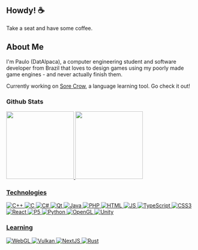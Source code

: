 ## Howdy! ☕

Take a seat and have some coffee.

## About Me
I'm Paulo (DatAlpaca), a computer engineering student and software developer from Brazil that loves to design games using my poorly made game engines - and never actually finish them.

Currently working on [Sore Crow](https://github.com/DatDarkAlpaca/sore-crow), a language learning tool. Go check it out! 

### Github Stats

<div align="left">
  <a href="https://github.com/DatDarkAlpaca">
  <img height="180em" src="https://github-readme-stats.vercel.app/api?username=DatDarkAlpaca&show_icons=true&theme=dracula&include_all_commits=true&count_private=true"/>
  <img height="180em" src="https://github-readme-stats.vercel.app/api/top-langs/?username=DatDarkAlpaca&layout=compact&langs_count=7&theme=dracula"/>
</div>

### Technologies
<div style="display: inline_block">

<img alt="C++" src="https://img.shields.io/badge/c++-%2300599C.svg?style=for-the-badge&logo=c%2B%2B&logoColor=white" />
<img alt="C" src="https://img.shields.io/badge/c-%2300599C.svg?style=for-the-badge&logo=c&logoColor=white" />
<img alt="C#" src="https://img.shields.io/badge/c%23-%23239120.svg?style=for-the-badge&logo=c-sharp&logoColor=white" />
<img alt="Qt" src="https://img.shields.io/badge/Qt-40CD52?style=for-the-badge&logo=Qt&logoColor=white" />

<img alt="Java" src="https://img.shields.io/badge/java-%23ED8B00.svg?style=for-the-badge&logo=java&logoColor=white" />
<img alt="PHP" src="https://img.shields.io/badge/php-%23777BB4.svg?style=for-the-badge&logo=php&logoColor=white" />
<!-- Wordpress -->

<img alt="HTML" src="https://img.shields.io/badge/html5-%23E34F26.svg?style=for-the-badge&logo=html5&logoColor=white" />
<img alt="JS" src="https://img.shields.io/badge/javascript-%23323330.svg?style=for-the-badge&logo=javascript&logoColor=%23F7DF1E" />
<img alt="TypeScript" src="https://img.shields.io/badge/typescript-%23007ACC.svg?style=for-the-badge&logo=typescript&logoColor=white" />
<img alt="CSS3" src="https://img.shields.io/badge/css3-%231572B6.svg?style=for-the-badge&logo=css3&logoColor=white" />  
<img alt="React" src="https://img.shields.io/badge/react-%2320232a.svg?style=for-the-badge&logo=react&logoColor=%2361DAFB" />
<img alt="P5" src="https://img.shields.io/badge/p5.js-ED225D?style=for-the-badge&logo=p5.js&logoColor=FFFFFF" />
<img alt="Python" src="https://img.shields.io/badge/python-3670A0?style=for-the-badge&logo=python&logoColor=ffdd54" />
<img alt="OpenGL" src="https://img.shields.io/badge/OpenGL-5487A5?style=for-the-badge&logo=opengl&logoColor=white" />
<img alt="Unity" src="https://img.shields.io/badge/unity-313131?style=for-the-badge&logo=unity&logoColor=white" />

### Learning
<img alt="WebGL" src="https://img.shields.io/badge/WebGL-990000?logo=webgl&logoColor=white&style=for-the-badge" />
<img alt="Vulkan" src="https://img.shields.io/badge/Vulkan-A51E23?style=for-the-badge&logo=vulkan" />
<img alt="NextJS" src="https://img.shields.io/badge/Next-313131?style=for-the-badge&logo=next.js&logoColor=white" />
<img alt="Rust" src="https://img.shields.io/badge/Rust-000000?style=for-the-badge&logo=rust&logoColor=white" />
</div>
